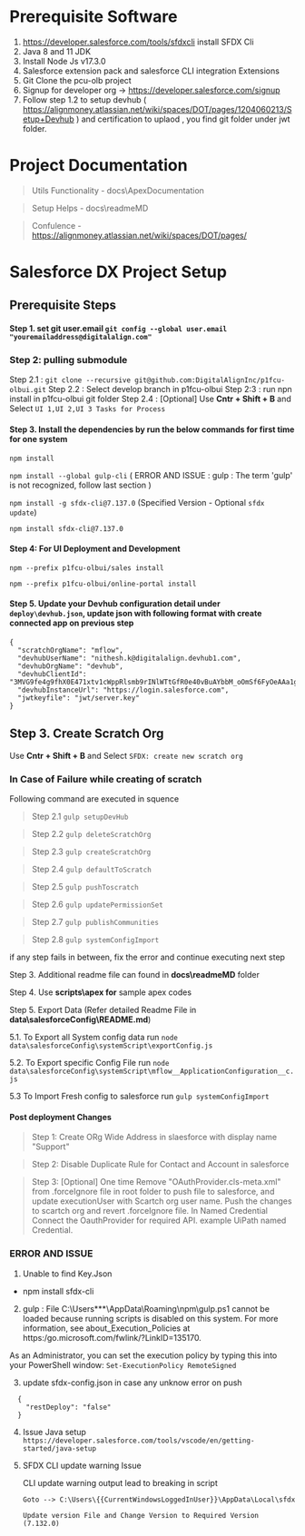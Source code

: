 # Prerequisite Software

1. https://developer.salesforce.com/tools/sfdxcli install SFDX Cli
2. Java 8 and 11 JDK
3. Install Node Js v17.3.0
4. Salesforce extension pack and salesforce CLI integration Extensions
5. Git Clone the pcu-olb project
6. Signup for developer org -> https://developer.salesforce.com/signup
7. Follow step 1.2 to setup devhub ( https://alignmoney.atlassian.net/wiki/spaces/DOT/pages/1204060213/Setup+Devhub ) and certification to uplaod , you find git folder under jwt folder.

# Project Documentation

> Utils Functionality - docs\ApexDocumentation

> Setup Helps - docs\readmeMD

> Confulence - https://alignmoney.atlassian.net/wiki/spaces/DOT/pages/

# Salesforce DX Project Setup

## Prerequisite Steps

#### Step 1. set git user.email `git config --global user.email "youremailaddress@digitalalign.com"`

### Step 2: pulling submodule

Step 2.1 : `git clone --recursive git@github.com:DigitalAlignInc/p1fcu-olbui.git`
Step 2.2 : Select develop branch in p1fcu-olbui
Step 2:3 : run npn install in p1fcu-olbui git folder
Step 2.4 : [Optional] Use **Cntr + Shift + B** and Select `UI 1,UI 2,UI 3 Tasks for Process`

#### Step 3. Install the dependencies by run the below commands for first time for one system

`npm install`

`npm install --global gulp-cli` ( ERROR AND ISSUE : gulp : The term 'gulp' is not recognized, follow last section )

`npm install -g sfdx-cli@7.137.0` (Specified Version - Optional `sfdx update`)

`npm install sfdx-cli@7.137.0`

#### Step 4: For UI Deployment and Development

`npm --prefix p1fcu-olbui/sales install`

`npm --prefix p1fcu-olbui/online-portal install`

#### Step 5. Update your Devhub configuration detail under `deploy\devhub.json`, update json with following format with create connected app on previous step

```
{
  "scratchOrgName": "mflow",
  "devhubUserName": "nithesh.k@digitalalign.devhub1.com",
  "devhubOrgName": "devhub",
  "devhubClientId": "3MVG9fe4g9fhX0E471xtv1cWppRlsmb9rINlWTtGfR0e40vBuAYbbM_oOmSf6FyOeAAa1g0IKlQXi7510KPWT",
  "devhubInstanceUrl": "https://login.salesforce.com",
  "jwtkeyfile": "jwt/server.key"
}
```

## Step 3. Create Scratch Org

Use **Cntr + Shift + B** and Select `SFDX: create new scratch org`

### In Case of Failure while creating of scratch

Following command are executed in squence

> Step 2.1 `gulp setupDevHub`

> Step 2.2 `gulp deleteScratchOrg`

> Step 2.3 `gulp createScratchOrg`

> Step 2.4 `gulp defaultToScratch`

> Step 2.5 `gulp pushToscratch`

> Step 2.6 `gulp updatePermissionSet`

> Step 2.7 `gulp publishCommunities`

> Step 2.8 `gulp systemConfigImport`

if any step fails in between, fix the error and continue executing next step

Step 3. Additional readme file can found in **docs\readmeMD** folder

Step 4. Use **scripts\apex for** sample apex codes

Step 5. Export Data (Refer detailed Readme File in **data\salesforceConfig\README.md**)

5.1. To Export all System config data run `node data\salesforceConfig\systemScript\exportConfig.js`

5.2. To Export specific Config File run `node data\salesforceConfig\systemScript\mflow__ApplicationConfiguration__c.js`

5.3 To Import Fresh config to salesforce run `gulp systemConfigImport`

#### Post deployment Changes

> Step 1: Create ORg Wide Address in slaesforce with display name "Support"

> Step 2: Disable Duplicate Rule for Contact and Account in salesforce

> Step 3: [Optional] One time Remove "OAuthProvider.cls-meta.xml" from .forceIgnore file in root folder to push file to salesforce, and update executionUser with Scartch org user name. Push the changes to scartch org and revert .forceIgnore file. In Named Credential Connect the OauthProvider for required API. example UiPath named Credential.

### ERROR AND ISSUE

1. Unable to find Key.Json

- npm install sfdx-cli

2. gulp : File C:\Users\*\*\*\AppData\Roaming\npm\gulp.ps1 cannot be loaded because running scripts is disabled on this system. For more information, see about_Execution_Policies at
   https:/go.microsoft.com/fwlink/?LinkID=135170.

As an Administrator, you can set the execution policy by typing this into your PowerShell window:
`Set-ExecutionPolicy RemoteSigned`

3. update sfdx-config.json in case any unknow error on push

```
  {
    "restDeploy": "false"
  }
```

4. Issue Java setup
   `https://developer.salesforce.com/tools/vscode/en/getting-started/java-setup`

5. SFDX CLI update warning Issue

   CLI update warning output lead to breaking in script

   ```
   Goto --> C:\Users\{{CurrentWindowsLoggedInUser}}\AppData\Local\sfdx

   Update version File and Change Version to Required Version (7.132.0)
   ```
